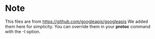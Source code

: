 # Note
This files are from https://github.com/googleapis/googleapis
We added them here for simplicity. 
You can override them in your **protoc** command with the -I option.

